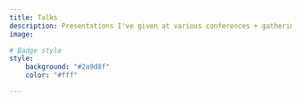 ```yaml
---
title: Talks
description: Presentations I've given at various conferences + gatherings
image:

# Badge style
style:
    background: "#2a9d8f"
    color: "#fff"

---
```

